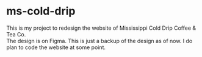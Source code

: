 # ms-cold-drip
This is my project to redesign the website of Mississippi Cold Drip Coffee & Tea Co. <br>
The design is on Figma. This is just a backup of the design as of now. I do plan to code the website at some point.
